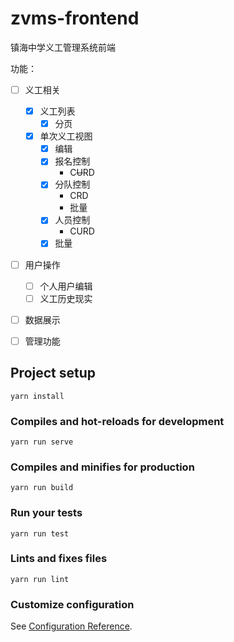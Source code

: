 # zvms-frontend

镇海中学义工管理系统前端

功能：
- [ ] 义工相关
  - [x] 义工列表
    - [x] 分页
  - [x] 单次义工视图
    - [x] 编辑
    - [x] 报名控制
      - C~~U~~RD
    - [x] 分队控制
      - CRD
      - 批量
    - [x] 人员控制
      - CURD
    - [x] 批量
- [ ] 用户操作
  - [ ] 个人用户编辑
  - [ ] 义工历史现实
- [ ] 数据展示
- [ ] 管理功能


## Project setup
```
yarn install
```

### Compiles and hot-reloads for development
```
yarn run serve
```

### Compiles and minifies for production
```
yarn run build
```

### Run your tests
```
yarn run test
```

### Lints and fixes files
```
yarn run lint
```

### Customize configuration
See [Configuration Reference](https://cli.vuejs.org/config/).
